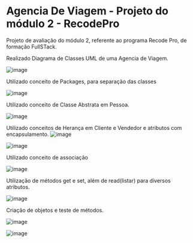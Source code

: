 # Agencia De Viagem - Projeto do módulo 2 - RecodePro 

Projeto de avaliação do módulo 2, referente ao programa Recode Pro, de formação FullSTack.

Realizado Diagrama de Classes UML de uma Agencia de Viagem.

![image](https://user-images.githubusercontent.com/80652060/138637818-822fce98-6765-4527-adcf-7f007ba50117.png)

Utilizado conceito de Packages, para separação das classes

![image](https://user-images.githubusercontent.com/80652060/138638115-0d9552be-05b6-4ca3-ab96-92b431f5b3ce.png)


Utilizado conceito de Classe Abstrata em Pessoa.

![image](https://user-images.githubusercontent.com/80652060/138637893-19cd466b-db25-41a6-aa9a-4c790857087f.png)

Utilizado conceitos de Herança em Cliente e Vendedor e atributos com encapsulamento.
![image](https://user-images.githubusercontent.com/80652060/138638064-4df6b23c-a665-40b9-82f4-4117e72872bd.png)

![image](https://user-images.githubusercontent.com/80652060/138637974-e65a50c0-2116-45a2-86bf-100043a15970.png)

Utilizado conceito de associação

![image](https://user-images.githubusercontent.com/80652060/138638610-86de38a4-dad4-4570-8c47-8de5ec9397de.png)


Utilização de métodos get e set, além de read(listar) para diversos atributos.

![image](https://user-images.githubusercontent.com/80652060/138638237-2f8b89f7-03a0-46e8-8807-c122a2d9d636.png)

Criação de objetos e teste de métodos.

![image](https://user-images.githubusercontent.com/80652060/138638398-9bfe7b84-3558-447e-845d-be0bb90c992d.png)

![image](https://user-images.githubusercontent.com/80652060/138638414-b3c48695-544f-4f27-be47-47c3faf3d01b.png)

